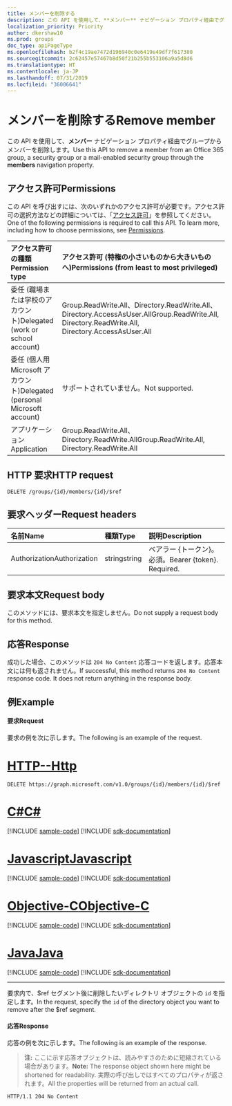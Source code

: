 ```yaml
---
title: メンバーを削除する
description: この API を使用して、**メンバー** ナビゲーション プロパティ経由でグループからメンバーを削除します。
localization_priority: Priority
author: dkershaw10
ms.prod: groups
doc_type: apiPageType
ms.openlocfilehash: b2f4c19ae7472d196940c0e6419e49df7f617380
ms.sourcegitcommit: 2c62457e57467b8d50f21b255b553106a9a5d8d6
ms.translationtype: HT
ms.contentlocale: ja-JP
ms.lasthandoff: 07/31/2019
ms.locfileid: "36006641"
---
```

# <a name="remove-member"></a><span data-ttu-id="b1ceb-103">メンバーを削除する</span><span class="sxs-lookup"><span data-stu-id="b1ceb-103">Remove member</span></span>
<span data-ttu-id="b1ceb-104">この API を使用して、**メンバー** ナビゲーション プロパティ経由でグループからメンバーを削除します。</span><span class="sxs-lookup"><span data-stu-id="b1ceb-104">Use this API to remove a member from an Office 365 group, a security group or a mail-enabled security group through the **members** navigation property.</span></span>

## <a name="permissions"></a><span data-ttu-id="b1ceb-105">アクセス許可</span><span class="sxs-lookup"><span data-stu-id="b1ceb-105">Permissions</span></span>
<span data-ttu-id="b1ceb-p101">この API を呼び出すには、次のいずれかのアクセス許可が必要です。アクセス許可の選択方法などの詳細については、「[アクセス許可](/graph/permissions-reference)」を参照してください。</span><span class="sxs-lookup"><span data-stu-id="b1ceb-p101">One of the following permissions is required to call this API. To learn more, including how to choose permissions, see [Permissions](/graph/permissions-reference).</span></span>

|<span data-ttu-id="b1ceb-108">アクセス許可の種類</span><span class="sxs-lookup"><span data-stu-id="b1ceb-108">Permission type</span></span>      | <span data-ttu-id="b1ceb-109">アクセス許可 (特権の小さいものから大きいものへ)</span><span class="sxs-lookup"><span data-stu-id="b1ceb-109">Permissions (from least to most privileged)</span></span>              |
|:--------------------|:---------------------------------------------------------|
|<span data-ttu-id="b1ceb-110">委任 (職場または学校のアカウント)</span><span class="sxs-lookup"><span data-stu-id="b1ceb-110">Delegated (work or school account)</span></span> | <span data-ttu-id="b1ceb-111">Group.ReadWrite.All、Directory.ReadWrite.All、Directory.AccessAsUser.All</span><span class="sxs-lookup"><span data-stu-id="b1ceb-111">Group.ReadWrite.All, Directory.ReadWrite.All, Directory.AccessAsUser.All</span></span> |
|<span data-ttu-id="b1ceb-112">委任 (個人用 Microsoft アカウント)</span><span class="sxs-lookup"><span data-stu-id="b1ceb-112">Delegated (personal Microsoft account)</span></span> | <span data-ttu-id="b1ceb-113">サポートされていません。</span><span class="sxs-lookup"><span data-stu-id="b1ceb-113">Not supported.</span></span> |
|<span data-ttu-id="b1ceb-114">アプリケーション</span><span class="sxs-lookup"><span data-stu-id="b1ceb-114">Application</span></span> | <span data-ttu-id="b1ceb-115">Group.ReadWrite.All、Directory.ReadWrite.All</span><span class="sxs-lookup"><span data-stu-id="b1ceb-115">Group.ReadWrite.All, Directory.ReadWrite.All</span></span> |

## <a name="http-request"></a><span data-ttu-id="b1ceb-116">HTTP 要求</span><span class="sxs-lookup"><span data-stu-id="b1ceb-116">HTTP request</span></span>
<!-- { "blockType": "ignored" } -->
```http
DELETE /groups/{id}/members/{id}/$ref
```

## <a name="request-headers"></a><span data-ttu-id="b1ceb-117">要求ヘッダー</span><span class="sxs-lookup"><span data-stu-id="b1ceb-117">Request headers</span></span>
| <span data-ttu-id="b1ceb-118">名前</span><span class="sxs-lookup"><span data-stu-id="b1ceb-118">Name</span></span>       | <span data-ttu-id="b1ceb-119">種類</span><span class="sxs-lookup"><span data-stu-id="b1ceb-119">Type</span></span> | <span data-ttu-id="b1ceb-120">説明</span><span class="sxs-lookup"><span data-stu-id="b1ceb-120">Description</span></span>|
|:---------------|:--------|:----------|
| <span data-ttu-id="b1ceb-121">Authorization</span><span class="sxs-lookup"><span data-stu-id="b1ceb-121">Authorization</span></span>  | <span data-ttu-id="b1ceb-122">string</span><span class="sxs-lookup"><span data-stu-id="b1ceb-122">string</span></span>  | <span data-ttu-id="b1ceb-p102">ベアラー {トークン}。必須。</span><span class="sxs-lookup"><span data-stu-id="b1ceb-p102">Bearer {token}. Required.</span></span> |

## <a name="request-body"></a><span data-ttu-id="b1ceb-125">要求本文</span><span class="sxs-lookup"><span data-stu-id="b1ceb-125">Request body</span></span>
<span data-ttu-id="b1ceb-126">このメソッドには、要求本文を指定しません。</span><span class="sxs-lookup"><span data-stu-id="b1ceb-126">Do not supply a request body for this method.</span></span>

## <a name="response"></a><span data-ttu-id="b1ceb-127">応答</span><span class="sxs-lookup"><span data-stu-id="b1ceb-127">Response</span></span>
<span data-ttu-id="b1ceb-p103">成功した場合、このメソッドは `204 No Content` 応答コードを返します。応答本文には何も返されません。</span><span class="sxs-lookup"><span data-stu-id="b1ceb-p103">If successful, this method returns `204 No Content` response code. It does not return anything in the response body.</span></span>

## <a name="example"></a><span data-ttu-id="b1ceb-130">例</span><span class="sxs-lookup"><span data-stu-id="b1ceb-130">Example</span></span>
#### <a name="request"></a><span data-ttu-id="b1ceb-131">要求</span><span class="sxs-lookup"><span data-stu-id="b1ceb-131">Request</span></span>
<span data-ttu-id="b1ceb-132">要求の例を次に示します。</span><span class="sxs-lookup"><span data-stu-id="b1ceb-132">The following is an example of the request.</span></span>

# <a name="httptabhttp"></a>[<span data-ttu-id="b1ceb-133">HTTP</span><span class="sxs-lookup"><span data-stu-id="b1ceb-133">--Http</span></span>](#tab/http)
<!-- {
  "blockType": "request",
  "name": "delete_member_from_group"
}-->
```http
DELETE https://graph.microsoft.com/v1.0/groups/{id}/members/{id}/$ref
```
# <a name="ctabcsharp"></a>[<span data-ttu-id="b1ceb-134">C#</span><span class="sxs-lookup"><span data-stu-id="b1ceb-134">C#</span></span>](#tab/csharp)
[!INCLUDE [sample-code](../includes/snippets/csharp/delete-member-from-group-csharp-snippets.md)]
[!INCLUDE [sdk-documentation](../includes/snippets/snippets-sdk-documentation-link.md)]

# <a name="javascripttabjavascript"></a>[<span data-ttu-id="b1ceb-135">Javascript</span><span class="sxs-lookup"><span data-stu-id="b1ceb-135">Javascript</span></span>](#tab/javascript)
[!INCLUDE [sample-code](../includes/snippets/javascript/delete-member-from-group-javascript-snippets.md)]
[!INCLUDE [sdk-documentation](../includes/snippets/snippets-sdk-documentation-link.md)]

# <a name="objective-ctabobjc"></a>[<span data-ttu-id="b1ceb-136">Objective-C</span><span class="sxs-lookup"><span data-stu-id="b1ceb-136">Objective-C</span></span>](#tab/objc)
[!INCLUDE [sample-code](../includes/snippets/objc/delete-member-from-group-objc-snippets.md)]
[!INCLUDE [sdk-documentation](../includes/snippets/snippets-sdk-documentation-link.md)]

# <a name="javatabjava"></a>[<span data-ttu-id="b1ceb-137">Java</span><span class="sxs-lookup"><span data-stu-id="b1ceb-137">Java</span></span>](#tab/java)
[!INCLUDE [sample-code](../includes/snippets/java/delete-member-from-group-java-snippets.md)]
[!INCLUDE [sdk-documentation](../includes/snippets/snippets-sdk-documentation-link.md)]

---

<span data-ttu-id="b1ceb-138">要求内で、$ref セグメント後に削除したいディレクトリ オブジェクトの `id` を指定します。</span><span class="sxs-lookup"><span data-stu-id="b1ceb-138">In the request, specify the `id` of the directory object you want to remove after the $ref segment.</span></span>

#### <a name="response"></a><span data-ttu-id="b1ceb-139">応答</span><span class="sxs-lookup"><span data-stu-id="b1ceb-139">Response</span></span>
<span data-ttu-id="b1ceb-140">応答の例を次に示します。</span><span class="sxs-lookup"><span data-stu-id="b1ceb-140">The following is an example of the response.</span></span>
><span data-ttu-id="b1ceb-141">**注:** ここに示す応答オブジェクトは、読みやすさのために短縮されている場合があります。</span><span class="sxs-lookup"><span data-stu-id="b1ceb-141">**Note:** The response object shown here might be shortened for readability.</span></span> <span data-ttu-id="b1ceb-142">実際の呼び出しではすべてのプロパティが返されます。</span><span class="sxs-lookup"><span data-stu-id="b1ceb-142">All the properties will be returned from an actual call.</span></span>
<!-- {
  "blockType": "response",
  "truncated": true,
  "@odata.type": "microsoft.graph.directoryObject"
} -->
```http
HTTP/1.1 204 No Content
```

<!-- uuid: 8fcb5dbc-d5aa-4681-8e31-b001d5168d79
2015-10-25 14:57:30 UTC -->
<!-- {
  "type": "#page.annotation",
  "description": "Create member",
  "keywords": "",
  "section": "documentation",
  "tocPath": "",
  "suppressions": [
  ]
}-->
